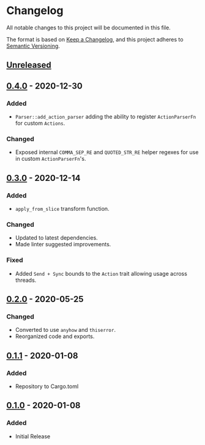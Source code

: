 # Changelog
All notable changes to this project will be documented in this file.

The format is based on [Keep a Changelog](https://keepachangelog.com/en/1.0.0/),
and this project adheres to [Semantic Versioning](https://semver.org/spec/v2.0.0.html).

## [Unreleased]

## [0.4.0] - 2020-12-30
### Added
- `Parser::add_action_parser` adding the ability to register `ActionParserFn` for custom `Actions`.

### Changed
- Exposed internal `COMMA_SEP_RE` and `QUOTED_STR_RE` helper regexes for use in custom `ActionParserFn`'s.


## [0.3.0] - 2020-12-14
### Added
- `apply_from_slice` transform function.

### Changed
- Updated to latest dependencies.
- Made linter suggested improvements.

### Fixed
- Added `Send + Sync` bounds to the `Action` trait allowing usage across threads.

## [0.2.0] - 2020-05-25
### Changed
- Converted to use `anyhow` and `thiserror`.
- Reorganized code and exports.

## [0.1.1] - 2020-01-08
### Added
- Repository to Cargo.toml

## [0.1.0] - 2020-01-08
### Added
- Initial Release

[Unreleased]: https://github.com/rust-playground/proteus/compare/v0.4.0...HEAD
[0.4.0]: https://github.com/rust-playground/proteus/compare/v0.3.0...v0.4.0
[0.3.0]: https://github.com/rust-playground/proteus/compare/da422a5dd82c9cca612c864a7d9905992bce8281...v0.3.0
[0.2.0]: https://github.com/rust-playground/proteus/compare/e6563929efc6cefab9a7fc086a0b129f4690b94f...da422a5dd82c9cca612c864a7d9905992bce8281
[0.1.1]: https://github.com/rust-playground/proteus/compare/606709bc2d10236b8bb59da7034c98a6f4fc1f3f...e6563929efc6cefab9a7fc086a0b129f4690b94f
[0.1.0]: https://github.com/rust-playground/proteus/commit/606709bc2d10236b8bb59da7034c98a6f4fc1f3f